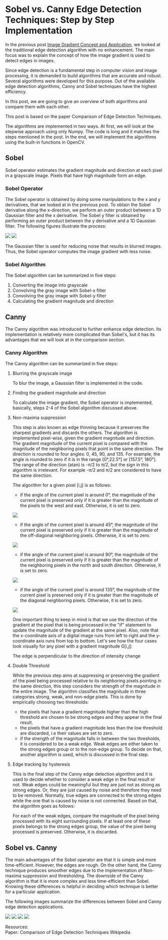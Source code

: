 # Sobel vs. Canny Edge Detection Techniques: Step by Step Implementation

In the previous post [Image Gradient Concept and Application](https://github.com/lina-haidar/Image-Gradient-with-Python), we looked at the traditional edge detection algorithm with no enhancement. The main focus was to explain the concept of how the image gradient is used to detect edges in images.

Since edge detection is a fundamental step in computer vision and image processing, it is demanded to build algorithms that are accurate and robust. Several algorithms were developed for this purpose. Out of the available edge detection algorithms, Canny and Sobel techniques have the highest efficiency. 

In this post, we are going to give an overview of both algorithms and compare them with each other. 

This post is based on the paper Comparison of Edge Detection Techniques. 

The algorithms are implemented in two ways. At first, we will look at the stepwise approach using only Numpy. The code is long and it matches the steps mentioned in the post. In the end, we will implement the algorithms using the built-in functions in OpenCV. 

## Sobel 

Sobel operator estimates the gradient magnitude and direction at each pixel in a grayscale image. Pixels that have high magnitude form an edge. 

### Sobel Operator

The Sobel operator is obtained by doing some manipulations to the x and y derivatives, that we looked at in the previous post. To obtain the Sobel derivative along the x-direction, we perform an outer product between a 1D Gaussian filter and the x derivative. The Sobel y filter is obtained by performing an outer product between the y derivative and a 1D Gaussian filter. The following figures illustrate the process:

![](sobel_x.png)
![](sobel_y.png)

The Gaussian filter is used for reducing noise that results in blurred images. Thus, the Sobel operator computes the image gradient with less noise. 

### Sobel Algorithm
The Sobel algorithm can be summarized in five steps:

1. Converting the image into grayscale
2. Convolving the gray image with Sobel-x filter
3. Convolving the gray image with Sobel-y filter
4. Calculating the gradient magnitude and direction


## Canny
The Canny algorithm was introduced to further enhance edge detection. Its implementation is relatively more complicated than Sobel's, but it has its advantages that we will look at in the comparison section.

### Canny Algorithm
The Canny algorithm can be summarized in five steps:

1. Blurring the grayscale image 

    To blur the image, a Gaussian filter is implemented in the code. 
2. Finding the gradient magnitude and direction

    To calculate the image gradient, the Sobel operator is implemented, basically, steps 2-4 of the Sobel algorithm discussed above.  
3. Non-maxima suppression 

    This step is also known as edge thinning because it preserves the sharpest gradients and discards the others. The algorithm is implemented pixel-wise, given the gradient magnitude and direction. The gradient magnitude of the current pixel is compared with the magnitude of the neighboring pixels that point in the same direction. The direction is rounded to four angles: 0, 45, 90, and 135. For example, the angle is rounded to zero if it is in the range [0°,22.5°] or [157.5°, 180°]. The range of the direction (atan) is -π/2 to π/2, but the sign in this algorithm is irrelevant. For example -π/2 and π/2 are considered to have the same direction. 
    
    The algorithm for a given pixel [i,j] is as follows:

    * if the angle of the current pixel is around 0°, the magnitude of the current pixel is preserved only if it is greater than the magnitude of the pixels to the west and east. Otherwise, it is set to zero. 

    ![](case1.png)
   

    * if the angle of the current pixel is around 45°, the magnitude of the current pixel is preserved only if it is greater than the magnitude of the off-diagonal neighboring pixels. Otherwise, it is set to zero.

    ![](case2.png)

    * if the angle of the current pixel is around 90°, the magnitude of the current pixel is preserved only if it is greater than the magnitude of the neighboring pixels in the north and south direction. Otherwise, it is set to zero. 

    ![](case3.png) 

    * if the angle of the current pixel is around 135°, the magnitude of the current pixel is preserved only if it is greater than the magnitude of the diagonal neighboring pixels. Otherwise, it is set to zero. 

    ![](case4.png)

    One important thing to keep in mind is that we use the direction of the gradient at the pixel that is being processed in the "if" statement to update the magnitude of the gradient at the same pixel. Also, note that the x-coordinate axis of a digital image runs from left to right and the y-coordinate axis runs from top to bottom. Let's see how the four cases look visually for any pixel with a gradient magnitude G[i,j]:

    The edge is perpendicular to the direction of intensity change 

4. Double Threshold 

   While the previous step aims at suppressing or preserving the gradient of the pixel being processed relative to its neighboring pixels pointing in the same direction, this step considers the strength of the magnitude in the entire image. The algorithm classifies the magnitude in three categories strong, weak, and non-edge pixels. This is done by empirically choosing two thresholds:

    * the pixels that have a gradient magnitude higher than the high threshold are chosen to be strong edges and they appear in the final result. 
    * the pixels that have a gradient magnitude less than the low threshold are discarded, i.e their values are set to zero.
    * if the strength of the magnitude falls in between the two thresholds, it is considered to be a weak edge. Weak edges are either taken to the strong edges group or to the non-edge group. To decide on that, another algorithm is used, which is discussed in the final step. 

5. Edge tracking by hysteresis 

    This is the final step of the Canny edge detection algorithm and it is used to decide whether to consider a weak edge in the final result or not. Weak edges could be meaningful but they are just not as strong as strong edges. Or, they are just caused by noise and therefore they need to be removed. Normally, true edges are connected to the strong edges while the one that is caused by noise is not connected. Based on that, the algorithm goes as follows:

    For each of the weak edges, compare the magnitude of the pixel being processed with its eight surrounding pixels. If at least one of these pixels belongs to the strong edges group, the value of the pixel being processed is preserved. Otherwise, it is discarded. 

## Sobel vs. Canny 

The main advantages of the Sobel operator are that it is simple and more time-efficient. However, the edges are rough. On the other hand, the Canny technique produces smoother edges due to the implementation of Non-maxima suppression and thresholding. The downside of the Canny algorithm is that it is more complex and less time-efficient than Sobel. Knowing these differences is helpful in deciding which technique is better for a particular application. 

The following images summarize the differences between Sobel and Canny edge detection applications.

![](dragon.jpeg)
![](dragon_gray.png)
![](sobel_CV2.png)
![](canny_OpenCV.png)

Resources: 
<br />
Paper: Comparison of Edge Detection Techniques 
Wikipedia     







